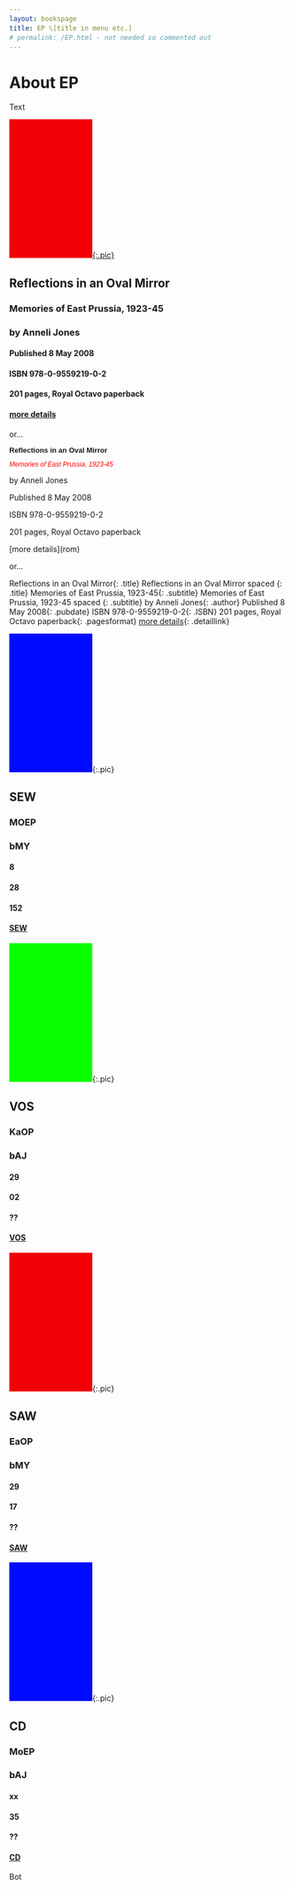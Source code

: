 ```yaml
---
layout: bookspage
title: EP \[title in menu etc.]
# permalink: /EP.html - not needed so commented out
---
```

<style>
  .title {
  font:bold 13px/100% Arial, Helvetica, sans-serif;
  }
  .subtitle {
  font:italic 12px/100% Arial, Helvetica, sans-serif;
  color:red;
  }
</style>

# About EP
Text
  
[![Cover](/pix/150r.jpg){:.pic}](rom)
## Reflections in an Oval Mirror
### Memories of East Prussia, 1923-45
### by Anneli Jones
#### Published 8 May 2008
#### ISBN 978-0-9559219-0-2
#### 201 pages, Royal Octavo paperback
#### [more details](rom)

or...

<p class=title>Reflections in an Oval Mirror</p>
<p class=subtitle>Memories of East Prussia, 1923-45</p>
<p class=author>by Anneli Jones</p>
<p class=pubdate>Published 8 May 2008</p>
<p class=ISBN>ISBN 978-0-9559219-0-2</p>
<p class=pagesformat>201 pages, Royal Octavo paperback</p>
<p class=detaillink>[more details](rom)</p>

or...

Reflections in an Oval Mirror{: .title}
Reflections in an Oval Mirror spaced {: .title}
Memories of East Prussia, 1923-45{: .subtitle}
Memories of East Prussia, 1923-45 spaced {: .subtitle}
by Anneli Jones{: .author}
Published 8 May 2008{: .pubdate}
ISBN 978-0-9559219-0-2{: .ISBN}
201 pages, Royal Octavo paperback{: .pagesformat}
[more details](rom){: .detaillink}
  

![SEW](/pix/150b.jpg){:.pic}
## SEW
### MOEP
### bMY
#### 8 
#### 28 
#### 152 
#### [SEW](sew)

![VOS](/pix/150g.jpg){:.pic}
## VOS
### KaOP
### bAJ
#### 29
#### 02 
#### ??
#### [VOS](vos)

![SAW](/pix/150r.jpg){:.pic}
## SAW
### EaOP
### bMY
#### 29
#### 17 
#### ??
#### [SAW](saw)

![CD](/pix/150b.jpg){:.pic}
## CD
### MoEP
### bAJ
#### xx
#### 35 
#### ??
#### [CD](cd)

Bot
